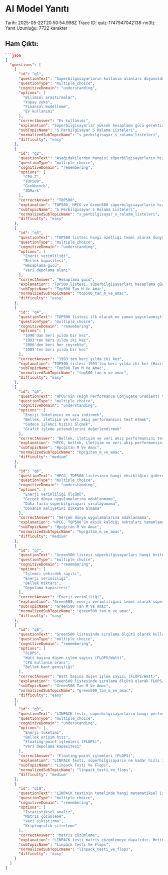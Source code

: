 # AI Model Yanıtı

Tarih: 2025-05-22T20:50:54.998Z
Trace ID: quiz-1747947042138-no3lz
Yanıt Uzunluğu: 7722 karakter

## Ham Çıktı:
```json
```json
{
  "questions": [
    {
      "id": "q1",
      "questionText": "Süperbilgisayarların kullanım alanları düşünüldüğünde, aşağıdakilerden hangisi bu sistemlerin yaygın olarak kullanıldığı bir alan değildir?",
      "questionType": "multiple_choice",
      "cognitiveDomain": "understanding",
      "options": [
        "Bilimsel araştırmalar",
        "Yapay zeka",
        "Finansal modelleme",
        "Ev kullanımı"
      ],
      "correctAnswer": "Ev kullanımı",
      "explanation": "Süperbilgisayarlar yüksek hesaplama gücü gerektiren bilimsel araştırmalar, yapay zeka ve finansal modelleme gibi alanlarda kullanılırken, ev kullanımı için uygun değildir. Metinde süperbilgisayarların bilimsel araştırmalardan yapay zekaya kadar pek çok alanda kullanıldığı belirtilmiştir.",
      "subTopicName": "S Perbilgisayar S Ralama Listeleri",
      "normalizedSubTopicName": "s_perbilgisayar_s_ralama_listeleri",
      "difficulty": "easy"
    },
    {
      "id": "q2",
      "questionText": "Aşağıdakilerden hangisi süperbilgisayarların hızını, verimliliğini ve gerçek performansını değerlendiren temel listelerden biridir?",
      "questionType": "multiple_choice",
      "cognitiveDomain": "remembering",
      "options": [
        "CPU-Z",
        "TOP500",
        "Geekbench",
        "3DMark"
      ],
      "correctAnswer": "TOP500",
      "explanation": "TOP500, HPCG ve Green500 süperbilgisayarların hızını, verimliliğini ve gerçek performansını değerlendiren temel listelerdir. Metinde bu üç listenin adı açıkça belirtilmiştir.",
      "subTopicName": "S Perbilgisayar S Ralama Listeleri",
      "normalizedSubTopicName": "s_perbilgisayar_s_ralama_listeleri",
      "difficulty": "easy"
    },
    {
      "id": "q3",
      "questionText": "TOP500 listesi hangi özelliği temel alarak dünyanın en hızlı 500 süperbilgisayarını sıralar?",
      "questionType": "multiple_choice",
      "cognitiveDomain": "understanding",
      "options": [
        "Enerji verimliliği",
        "Bellek kapasitesi",
        "Hesaplama gücü",
        "Veri depolama alanı"
      ],
      "correctAnswer": "Hesaplama gücü",
      "explanation": "TOP500 listesi, süperbilgisayarları hesaplama gücüne göre sıralar. Metinde TOP500'ün en hızlı süperbilgisayarları hesaplama gücüne göre sıraladığı belirtilmiştir.",
      "subTopicName": "Top500 Tan M Ve Amac",
      "normalizedSubTopicName": "top500_tan_m_ve_amac",
      "difficulty": "easy"
    },
    {
      "id": "q4",
      "questionText": "TOP500 listesi ilk olarak ne zaman yayınlanmıştır ve hangi aralıklarla güncellenmektedir?",
      "questionType": "multiple_choice",
      "cognitiveDomain": "remembering",
      "options": [
        "1990'dan beri yılda bir kez",
        "1993'ten beri yılda iki kez",
        "2000'den beri her çeyrekte",
        "2005'ten beri yılda bir kez"
      ],
      "correctAnswer": "1993'ten beri yılda iki kez",
      "explanation": "TOP500 listesi 1993'ten beri yılda iki kez (Haziran ve Kasım aylarında) yayımlanmaktadır. Metinde bu bilgi açıkça belirtilmiştir.",
      "subTopicName": "Top500 Tan M Ve Amac",
      "normalizedSubTopicName": "top500_tan_m_ve_amac",
      "difficulty": "easy"
    },
    {
      "id": "q5",
      "questionText": "HPCG'nin (High Performance Conjugate Gradient) temel amacı nedir?",
      "questionType": "multiple_choice",
      "cognitiveDomain": "understanding",
      "options": [
        "Enerji tüketimini en aza indirmek",
        "Bellek, iletişim ve veri akış performansını test etmek",
        "Sadece işlemci hızını ölçmek",
        "Grafik işleme yeteneklerini değerlendirmek"
      ],
      "correctAnswer": "Bellek, iletişim ve veri akış performansını test etmek",
      "explanation": "HPCG, bellek, iletişim ve veri akış performansını test etmeyi amaçlar. Metinde HPCG'nin bellek, iletişim ve veri akış performansını test ettiği belirtilmiştir.",
      "subTopicName": "Hpcğitan M Ve Amac",
      "normalizedSubTopicName": "hpcğitan_m_ve_amac",
      "difficulty": "medium"
    },
    {
      "id": "q6",
      "questionText": "HPCG, TOP500 listesinin hangi eksikliğini gidermek için geliştirilmiştir?",
      "questionType": "multiple_choice",
      "cognitiveDomain": "understanding",
      "options": [
        "Enerji verimliliği ölçümü",
        "Gerçek dünya uygulamalarına odaklanmama",
        "Daha fazla süperbilgisayarı sıralayamama",
        "Donanım maliyetini dikkate almama"
      ],
      "correctAnswer": "Gerçek dünya uygulamalarına odaklanmama",
      "explanation": "HPCG, TOP500’ün eksik kaldığı noktaları tamamlamak için alternatif olarak geliştirilmiştir ve gerçek dünya uygulamalarına daha yakındır. Metinde bu durum açıkça ifade edilmiştir.",
      "subTopicName": "Hpcğitan M Ve Amac",
      "normalizedSubTopicName": "hpcğitan_m_ve_amac",
      "difficulty": "medium"
    },
    {
      "id": "q7",
      "questionText": "Green500 listesi süperbilgisayarları hangi kritere göre sıralar?",
      "questionType": "multiple_choice",
      "cognitiveDomain": "remembering",
      "options": [
        "İşlemci çekirdek sayısı",
        "Enerji verimliliği",
        "Bellek miktarı",
        "Depolama kapasitesi"
      ],
      "correctAnswer": "Enerji verimliliği",
      "explanation": "Green500, enerji verimliliğini temel alarak süperbilgisayarları sıralar. Metinde Green500'ün enerji verimliliğine odaklandığı belirtilmiştir.",
      "subTopicName": "Green500 Tan M Ve Amac",
      "normalizedSubTopicName": "green500_tan_m_ve_amac",
      "difficulty": "easy"
    },
    {
      "id": "q8",
      "questionText": "Green500 listesinde sıralama ölçütü olarak kullanılan metrik nedir?",
      "questionType": "multiple_choice",
      "cognitiveDomain": "remembering",
      "options": [
        "FLOPS",
        "Watt başına düşen işlem sayısı (FLOPS/Watt)",
        "CPU kullanım oranı",
        "Bellek bant genişliği"
      ],
      "correctAnswer": "Watt başına düşen işlem sayısı (FLOPS/Watt)",
      "explanation": "Green500 listesinde sıralama ölçütü olarak FLOPS/Watt oranına bakılır. Yani, 1 watt enerji başına ne kadar işlem yapıldığı değerlendirilir. Metinde bu bilgi açıkça belirtilmiştir.",
      "subTopicName": "Green500 Tan M Ve Amac",
      "normalizedSubTopicName": "green500_tan_m_ve_amac",
      "difficulty": "easy"
    },
    {
      "id": "q9",
      "questionText": "LINPACK testi, süperbilgisayarların hangi performansını ölçmek için kullanılır?",
      "questionType": "multiple_choice",
      "cognitiveDomain": "understanding",
      "options": [
        "Enerji tüketimi",
        "Bellek erişim hızı",
        "Floating-point işlemleri (FLOPS)",
        "Veri depolama kapasitesi"
      ],
      "correctAnswer": "Floating-point işlemleri (FLOPS)",
      "explanation": "LINPACK testi, süperbilgisayarın ne kadar hızlı işlem yapabildiğini, yani sistemin floating-point işlemleri (FLOPS) performansını ölçer. Metinde bu bilgi açıkça belirtilmiştir.",
      "subTopicName": "Linpack Testi Ve Flops",
      "normalizedSubTopicName": "linpack_testi_ve_flops",
      "difficulty": "medium"
    },
    {
      "id": "q10",
      "questionText": "LINPACK testinin temelinde hangi matematiksel işlem yatar?",
      "questionType": "multiple_choice",
      "cognitiveDomain": "remembering",
      "options": [
        "İstatistiksel analiz",
        "Matris çözümleme",
        "Veri sıkıştırma",
        "Kriptografik şifreleme"
      ],
      "correctAnswer": "Matris çözümleme",
      "explanation": "LINPACK testi matris çözümlemeye dayalıdır. Metinde bu bilgi açıkça belirtilmiştir.",
      "subTopicName": "Linpack Testi Ve Flops",
      "normalizedSubTopicName": "linpack_testi_ve_flops",
      "difficulty": "easy"
    }
  ]
}
```
```
